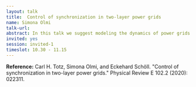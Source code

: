```yaml
---
layout: talk
title:  Control of synchronization in two-layer power grids
name: Simona Olmi 
talk-url: 
abstract: In this talk we suggest modeling the dynamics of power grids in terms of a two-layer network, and we use the Italian high-voltage power grid as a proof-of-principle example. The first layer in our model represents the power grid consisting of generators and consumers, while the second layer represents a dynamic communication network that serves as a controller of the first layer. In particular, the dynamics of the power grid is modeled by the Kuramoto model with inertia, while the communication layer provides a control signal P_{i}^{c} for each generator to improve frequency synchronization within the power grid. We propose different realizations of the communication layer topology and different ways to calculate the control signal. Then we conduct a systematic survey of the two-layer system against a multitude of different realistic perturbation scenarios, such as disconnecting generators, increasing demand of consumers, or generators with stochastic power output. When using a control topology that allows all generators to exchange information, we find that a control scheme aimed to minimize the frequency difference between adjacent nodes operates very efficiently even against the worst scenarios with the strongest perturbations.
invited: yes
session: invited-1
timeslot: 10.30 - 11.15
---
```


**Reference:** Carl H. Totz, Simona Olmi, and Eckehard Schöll. "Control of synchronization in two-layer power grids." Physical Review E 102.2 (2020): 022311.
